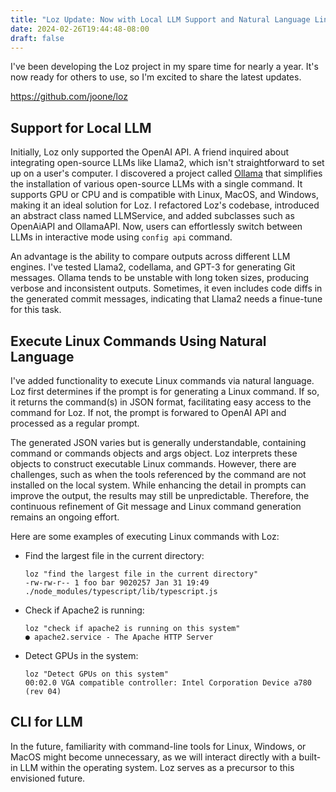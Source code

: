 ```yaml
---
title: "Loz Update: Now with Local LLM Support and Natural Language Linux Commands"
date: 2024-02-26T19:44:48-08:00
draft: false
---
```

I've been developing the Loz project in my spare time for nearly a year. It's now ready for others to use, so I'm excited to share the latest updates.

https://github.com/joone/loz


## Support for Local LLM
Initially, Loz only supported the OpenAI API. A friend inquired about integrating open-source LLMs like Llama2, which isn't straightforward to set up on a user's computer. I discovered a project called [Ollama](https://github.com/ollama/ollama) that simplifies the installation of various open-source LLMs with a single command. It supports GPU or CPU and is compatible with Linux, MacOS, and Windows, making it an ideal solution for Loz. I refactored Loz's codebase, introduced an abstract class named LLMService, and added subclasses such as OpenAiAPI and OllamaAPI. Now, users can effortlessly switch between LLMs in interactive mode using `config api` command.

An advantage is the ability to compare outputs across different LLM engines. I've tested Llama2, codellama, and GPT-3 for generating Git messages. Ollama tends to be unstable with long token sizes, producing verbose and inconsistent outputs. Sometimes, it even includes code diffs in the generated commit messages, indicating that Llama2 needs a finue-tune for this task.

## Execute Linux Commands Using Natural Language
I've added functionality to execute Linux commands via natural language. Loz first determines if the prompt is for generating a Linux command. If so, it returns the command(s) in JSON format, facilitating easy access to the command for Loz. If not, the prompt is forwared to OpenAI API and processed as a regular prompt.

The generated JSON varies but is generally understandable, containing command or commands objects and args object. Loz interprets these objects to construct executable Linux commands. However, there are challenges, such as when the tools referenced by the command are not installed on the local system. While enhancing the detail in prompts can improve the output, the results may still be unpredictable. Therefore, the continuous refinement of Git message and Linux command generation remains an ongoing effort.

Here are some examples of executing Linux commands with Loz:

- Find the largest file in the current directory:
  ```
  loz "find the largest file in the current directory"
  -rw-rw-r-- 1 foo bar 9020257 Jan 31 19:49 ./node_modules/typescript/lib/typescript.js
  ```

- Check if Apache2 is running:
  ```
  loz "check if apache2 is running on this system"
  ● apache2.service - The Apache HTTP Server
  ```

- Detect GPUs in the system:
  ```
  loz "Detect GPUs on this system"
  00:02.0 VGA compatible controller: Intel Corporation Device a780 (rev 04)
  ```

## CLI for LLM
In the future, familiarity with command-line tools for Linux, Windows, or MacOS might become unnecessary, as we will interact directly with a built-in LLM within the operating system. Loz serves as a precursor to this envisioned future.
